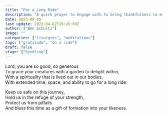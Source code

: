 ```yaml
---
title: "For a Long Ride"
description: "A quick prayer to engage with to bring thankfulness to mind and ask for protection before going on a long ride."
date: 2023-09-05
last update: 2023-04-02T19:45:00Z
author: ["Ben Schultz"]
image: ""
categories: ["liturgies", "meditations"]
tags: ["gratitude", "on a ride"]
draft: false
stage: ["Seedling"]
---
```


Lord, you are so good, so generous  
To grace your creatures with a garden to delight within,  
With a spirituality that is lived out in our bodies,  
With extended time, space, and ability to go for a long ride.

Keep us safe on this journey,  
Hold us in the refuge of your strength,  
Protect us from pitfalls  
And bless this time as a gift of formation into your likeness.
